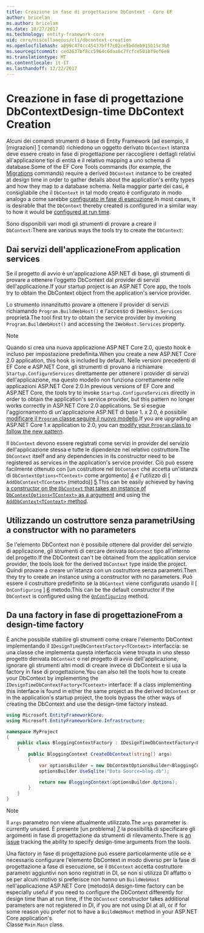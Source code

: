 ```yaml
---
title: Creazione in fase di progettazione DbContext - Core EF
author: bricelam
ms.author: bricelam
ms.date: 10/27/2017
ms.technology: entity-framework-core
uid: core/miscellaneous/cli/dbcontext-creation
ms.openlocfilehash: a899c474cc45437bff7c82ce5bddeb915b15c3b0
ms.sourcegitcommit: ced2637bf8cc5964c6daa6c7fcfce501bf9ef6e8
ms.translationtype: MT
ms.contentlocale: it-IT
ms.lasthandoff: 12/22/2017
---
```

<a name="design-time-dbcontext-creation"></a><span data-ttu-id="20354-102">Creazione in fase di progettazione DbContext</span><span class="sxs-lookup"><span data-stu-id="20354-102">Design-time DbContext Creation</span></span>
==============================
<span data-ttu-id="20354-103">Alcuni dei comandi strumenti di base di Entity Framework (ad esempio, il [migrazioni] [ 1] comandi) richiedono un oggetto derivato `DbContext` istanza deve essere creato in fase di progettazione per raccogliere i dettagli relativi all'applicazione tipi di entità e il relativo mapping a uno schema di database.</span><span class="sxs-lookup"><span data-stu-id="20354-103">Some of the EF Core Tools commands (for example, the [Migrations][1] commands) require a derived `DbContext` instance to be created at design time in order to gather details about the application's entity types and how they map to a database schema.</span></span> <span data-ttu-id="20354-104">Nella maggior parte dei casi, è consigliabile che il `DbContext` in tal modo creato è configurato in modo analogo a come sarebbe [configurato in fase di esecuzione][2].</span><span class="sxs-lookup"><span data-stu-id="20354-104">In most cases, it is desirable that the `DbContext` thereby created is configured in a similar way to how it would be [configured at run time][2].</span></span>

<span data-ttu-id="20354-105">Sono disponibili vari modi gli strumenti di provare a creare il `DbContext`:</span><span class="sxs-lookup"><span data-stu-id="20354-105">There are various ways the tools try to create the `DbContext`:</span></span>

<a name="from-application-services"></a><span data-ttu-id="20354-106">Dai servizi dell'applicazione</span><span class="sxs-lookup"><span data-stu-id="20354-106">From application services</span></span>
-------------------------
<span data-ttu-id="20354-107">Se il progetto di avvio è un'applicazione ASP.NET di base, gli strumenti di provare a ottenere l'oggetto DbContext dal provider di servizi dell'applicazione.</span><span class="sxs-lookup"><span data-stu-id="20354-107">If your startup project is an ASP.NET Core app, the tools try to obtain the DbContext object from the application's service provider.</span></span>

<span data-ttu-id="20354-108">Lo strumento innanzitutto provare a ottenere il provider di servizi richiamando `Program.BuildWebHost()` e l'accesso di `IWebHost.Services` proprietà.</span><span class="sxs-lookup"><span data-stu-id="20354-108">The tool first try to obtain the service provider by invoking `Program.BuildWebHost()` and accessing the `IWebHost.Services` property.</span></span>

> [!NOTE]
> <span data-ttu-id="20354-109">Quando si crea una nuova applicazione ASP.NET Core 2.0, questo hook è incluso per impostazione predefinita.</span><span class="sxs-lookup"><span data-stu-id="20354-109">When you create a new ASP.NET Core 2.0 application, this hook is included by default.</span></span> <span data-ttu-id="20354-110">Nelle versioni precedenti di EF Core e ASP.NET Core, gli strumenti di provano a richiamare `Startup.ConfigureServices` direttamente per ottenere i provider di servizi dell'applicazione, ma questo modello non funziona correttamente nelle applicazioni ASP.NET Core 2.0.</span><span class="sxs-lookup"><span data-stu-id="20354-110">In previous versions of EF Core and ASP.NET Core, the tools try to invoke `Startup.ConfigureServices` directly in order to obtain the application's service provider, but this pattern no longer works correctly in ASP.NET Core 2.0 applications.</span></span> <span data-ttu-id="20354-111">Se si esegue l'aggiornamento di un'applicazione ASP.NET di base 1. x 2.0, è possibile [modificare il `Program` classe seguire il nuovo modello][3].</span><span class="sxs-lookup"><span data-stu-id="20354-111">If you are upgrading an ASP.NET Core 1.x application to 2.0, you can [modify your `Program` class to follow the new pattern][3].</span></span>

<span data-ttu-id="20354-112">Il `DbContext` devono essere registrati come servizi in provider del servizio dell'applicazione stessa e tutte le dipendenze nel relativo costruttore.</span><span class="sxs-lookup"><span data-stu-id="20354-112">The `DbContext` itself and any dependencies in its constructor need to be registered as services in the application's service provider.</span></span> <span data-ttu-id="20354-113">Ciò può essere facilmente ottenuto con [un costruttore nel `DbContext` che accetta un'istanza di `DbContextOptions<TContext>` come argomento] [ 4] e l'utilizzo di [ `AddDbContext<TContext>` (metodo)] [5].</span><span class="sxs-lookup"><span data-stu-id="20354-113">This can be easily achieved by having [a constructor on the `DbContext` that takes an instance of `DbContextOptions<TContext>` as a argument][4] and using the [`AddDbContext<TContext>` method][5].</span></span>

<a name="using-a-constructor-with-no-parameters"></a><span data-ttu-id="20354-114">Utilizzando un costruttore senza parametri</span><span class="sxs-lookup"><span data-stu-id="20354-114">Using a constructor with no parameters</span></span>
--------------------------------------
<span data-ttu-id="20354-115">Se l'elemento DbContext non è possibile ottenere dal provider del servizio di applicazione, gli strumenti di cercare derivata `DbContext` tipo all'interno del progetto.</span><span class="sxs-lookup"><span data-stu-id="20354-115">If the DbContext can't be obtained from the application service provider, the tools look for the derived `DbContext` type inside the project.</span></span> <span data-ttu-id="20354-116">Quindi provare a creare un'istanza con un costruttore senza parametri.</span><span class="sxs-lookup"><span data-stu-id="20354-116">Then they try to create an instance using a constructor with no parameters.</span></span> <span data-ttu-id="20354-117">Può essere il costruttore predefinito se la `DbContext` viene configurato usando il [ `OnConfiguring` ] [ 6] metodo.</span><span class="sxs-lookup"><span data-stu-id="20354-117">This can be the default constructor if the `DbContext` is configured using the [`OnConfiguring`][6] method.</span></span>

<a name="from-a-design-time-factory"></a><span data-ttu-id="20354-118">Da una factory in fase di progettazione</span><span class="sxs-lookup"><span data-stu-id="20354-118">From a design-time factory</span></span>
--------------------------
<span data-ttu-id="20354-119">È anche possibile stabilire gli strumenti come creare l'elemento DbContext implementando il `IDesignTimeDbContextFactory<TContext>` interfaccia: se una classe che implementa questa interfaccia viene trovata in uno stesso progetto derivata `DbContext` o nel progetto di avvio dell'applicazione, ignorare gli strumenti altri modi di creare invece di DbContext e si usa la factory in fase di progettazione.</span><span class="sxs-lookup"><span data-stu-id="20354-119">You can also tell the tools how to create your DbContext by implementing the `IDesignTimeDbContextFactory<TContext>` interface: If a class implementing this interface is found in either the same project as the derived `DbContext` or in the application's startup project, the tools bypass the other ways of creating the DbContext and use the design-time factory instead.</span></span>

``` csharp
using Microsoft.EntityFrameworkCore;
using Microsoft.EntityFrameworkCore.Infrastructure;

namespace MyProject
{
    public class BloggingContextFactory : IDesignTimeDbContextFactory<BloggingContext>
    {
        public BloggingContext CreateDbContext(string[] args)
        {
            var optionsBuilder = new DbContextOptionsBuilder<BloggingContext>();
            optionsBuilder.UseSqlite("Data Source=blog.db");

            return new BloggingContext(optionsBuilder.Options);
        }
    }
}
```

> [!NOTE]
> <span data-ttu-id="20354-120">Il `args` parametro non viene attualmente utilizzato.</span><span class="sxs-lookup"><span data-stu-id="20354-120">The `args` parameter is currently unused.</span></span> <span data-ttu-id="20354-121">È presente [un problema] [ 7] la possibilità di specificare gli argomenti in fase di progettazione da strumenti di rilevamento.</span><span class="sxs-lookup"><span data-stu-id="20354-121">There is [an issue][7] tracking the ability to specify design-time arguments from the tools.</span></span>

<span data-ttu-id="20354-122">Una factory in fase di progettazione può essere particolarmente utile se è necessario configurare l'elemento DbContext in modo diverso per la fase di progettazione a fase di esecuzione, se il `DbContext` accetta costruttore parametri aggiuntivi non sono registrati in DI, se non si utilizza DI affatto o se per alcuni motivo si preferisce non hanno un `BuildWebHost` nell'applicazione ASP.NET Core (metodo)</span><span class="sxs-lookup"><span data-stu-id="20354-122">A design-time factory can be especially useful if you need to configure the DbContext differently for design time than at run time, if the `DbContext` constructor takes additional parameters are not registered in DI, if you are not using DI at all, or if for some reason you prefer not to have a `BuildWebHost` method in your ASP.NET Core application's</span></span>  
<span data-ttu-id="20354-123">Classe `Main`.</span><span class="sxs-lookup"><span data-stu-id="20354-123">`Main` class.</span></span>

  [1]: xref:core/managing-schemas/migrations/index
  [2]: xref:core/miscellaneous/configuring-dbcontext
  [3]: https://docs.microsoft.com/aspnet/core/migration/1x-to-2x/#update-main-method-in-programcs
  [4]: xref:core/miscellaneous/configuring-dbcontext#constructor-argument
  [5]: xref:core/miscellaneous/configuring-dbcontext#using-dbcontext-with-dependency-injection
  [6]: xref:core/miscellaneous/configuring-dbcontext#onconfiguring
  [7]: https://github.com/aspnet/EntityFrameworkCore/issues/8332
